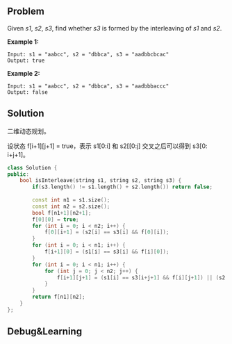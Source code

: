 ## Problem

Given *s1*, *s2*, *s3*, find whether *s3* is formed by the interleaving of *s1* and *s2*.

**Example 1:**

```
Input: s1 = "aabcc", s2 = "dbbca", s3 = "aadbbcbcac"
Output: true
```

**Example 2:**

```
Input: s1 = "aabcc", s2 = "dbbca", s3 = "aadbbbaccc"
Output: false
```



## Solution

二维动态规划。

设状态 f[i+1]\[j+1] = true，表示 s1[0:i] 和 s2[[0:j] 交叉之后可以得到 s3[0: i+j+1]。

```cpp
class Solution {
public:
    bool isInterleave(string s1, string s2, string s3) {
        if(s3.length() != s1.length() + s2.length()) return false;
        
        const int n1 = s1.size();
        const int n2 = s2.size();
        bool f[n1+1][n2+1];
        f[0][0] = true;
        for (int i = 0; i < n2; i++) {
            f[0][i+1] = (s2[i] == s3[i] && f[0][i]);
        }
        for (int i = 0; i < n1; i++) {
            f[i+1][0] = (s1[i] == s3[i] && f[i][0]);
        }
        for (int i = 0; i < n1; i++) {
            for (int j = 0; j < n2; j++) {
                f[i+1][j+1] = (s1[i] == s3[i+j+1] && f[i][j+1]) || (s2[j] == s3[i+j+1] && f[i+1][j]);  //状态转移方程
            }
        }
        return f[n1][n2];
    }
};
```



## Debug&Learning



